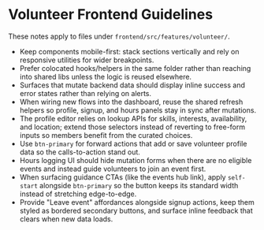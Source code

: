 # Volunteer Frontend Guidelines

These notes apply to files under `frontend/src/features/volunteer/`.

- Keep components mobile-first: stack sections vertically and rely on responsive utilities for wider breakpoints.
- Prefer colocated hooks/helpers in the same folder rather than reaching into shared libs unless the logic is reused elsewhere.
- Surfaces that mutate backend data should display inline success and error states rather than relying on alerts.
- When wiring new flows into the dashboard, reuse the shared refresh helpers so profile, signup, and hours panels stay in sync after mutations.
- The profile editor relies on lookup APIs for skills, interests, availability, and location; extend those selectors instead of reverting to free-form inputs so members benefit from the curated choices.
- Use `btn-primary` for forward actions that add or save volunteer profile data so the calls-to-action stand out.
- Hours logging UI should hide mutation forms when there are no eligible events and instead guide volunteers to join an event first.
- When surfacing guidance CTAs (like the events hub link), apply `self-start` alongside `btn-primary` so the button keeps its standard width instead of stretching edge-to-edge.
- Provide "Leave event" affordances alongside signup actions, keep them styled as bordered secondary buttons, and surface inline feedback that clears when new data loads.
